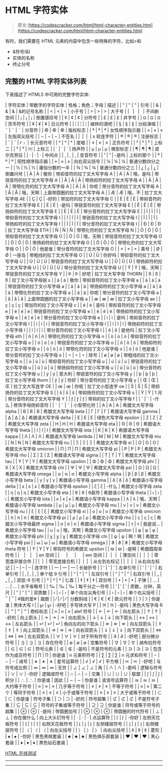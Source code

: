 # HTML 字符实体

> 原文:[https://codescracker.com/html/html-character-entities.htm](https://codescracker.com/html/html-character-entities.htm)

有时，我们需要在 HTML 元素的内容中包含一些特殊的字符，比如>和

*   &符号(&)
*   实体的名称
*   终止分号

## 完整的 HTML 字符实体列表

下表描述了 HTML5 中可用的完整字符实体:

| 字符实体 | 带数字的字符实体 | 性格；角色；字母 | 描述 |
| " | " | " | 引号 |
| & | & | & | &的记号名称 |
| < | < | < | 小于号 |
| > | > | > | 大于号 |
|   |   |   | 不间断空间 |
| ¡ | ¡ | ¡ | 倒置感叹号 |
| ¢ | ¢ | ¢ | 分符号 |
| £ | £ | £ | 井字号 |
| ¤ | ¤ | ¤ | 货币符号 |
| ¥ | ¥ | ¥ | 日元符号 |
| ¦ | ¦ | ¦ | 破碎的酒吧 |
| § | § | § | 分段演唱 |
| ¨ | ¨ | ¨ | 分音符 |
| © | © | © | 版权标志 |
| ª | ª | ª | 女性顺序指示器 |
| « | « | « | 左指双尖括号 |
| ¬ | ¬ | ¬ | 不签名 |
| ­ | ­ | ­ | s 软连字符 |
| ® | ® | ® | 注册标志 |
| ¯ | ¯ | г﹞ | 长元音符号 |
| ° | ° | ° | 度唱 |
| ± | ± | ± | 正负符号 |
| ² | ² | ² | 上标二 |
| ³ | ³ | ㈩ | 上标三 |
| ´ | ´ | ´ | 扬声符 |
| µ | µ | µ | 微型标志 |
| ¶ | ¶ | ¶ | 皮尔克劳征 |
| · | · | · | 中间点 |
| ¸ | ¸ | ¸ | 变音符号 |
| ¹ | ¹ | -是吗 | 上标的那个 |
| º | º | º | 阳性顺序指示器 |
| » | » | » | 向右双尖括号 |
| ¼ | ¼ | ¼ | 普通分数四分之一 |
| ½ | ½ | ½ | 庸俗分数的一半 |
| ¾ | ¾ | ¾ | 普通分数四分之三 |
| ¿ | ¿ | ¿ | 倒置问号 |
| À | À | 敬你 | 带抑音符的拉丁文大写字母 A |
| Á | Á | 哦，是吗 | 带锐音符的拉丁文大写字母 A |
| Â | Â | Â | 带扬抑符的拉丁文大写字母 A |
| Ã | Ã | Ã | 带颚化符的拉丁文大写字母 A |
| Ä | Ä | 你呢 | 带分音符的拉丁文大写字母 A |
| Å | Å | 哦，天啊 | 上面带圆圈的拉丁文大写字母 A |
| Æ | Æ | 哦，不 | 拉丁文大写字母 AE |
| Ç | Ç | -好的 | 带加符的拉丁文大写字母 C |
| È | È | È | 带抑音符的拉丁文大写字母 E |
| É | É | -是吗 | 带锐音符的拉丁文大写字母 E |
| Ê | Ê | Ê | 带扬抑符的拉丁文大写字母 E |
| Ë | Ë | Ë | 带分音符的拉丁文大写字母 E |
| Ì | Ì | Ì | 带抑音符的拉丁文大写字母 I |
| Í | Í | Í | 带锐音符的拉丁文大写字母 I |
| Î | Î | Î | 带扬抑符的拉丁文大写字母 I |
| Ï | Ï | Ï | 带分音符的拉丁文大写字母 I |
| Ð | Ð | Ð | 拉丁文大写字母 ETH |
| Ñ | Ñ | Ñ | 带颚化符的拉丁文大写字母 N |
| Ò | Ò | Ò | 带抑音符的拉丁文大写字母 O |
| Ó | Ó | 哦，天啊 | 带锐音符的拉丁文大写字母 O |
| Ô | Ô | Ô | 带扬抑符的拉丁文大写字母 O |
| Õ | Õ | Õ | 带颚化符的拉丁文大写字母 O |
| Ö | Ö | 他是谁 | 带分音符的拉丁文大写字母 O |
| × | × | × | 乘号 |
| Ø | Ø | 一座岛 | 带粗线的拉丁文大写字母 O |
| Ù | Ù | 你好吗 | 带抑音符的拉丁文大写字母 U |
| Ú | Ú | Ú | 带锐音符的拉丁文大写字母 U |
| Û | Û | Û | 带扬抑符的拉丁文大写字母 U |
| Ü | Ü | Ü | 带分音符的拉丁文大写字母 U |
| Ý | Ý | 哦，天啊 | 带锐音符的拉丁文大写字母 Y |
| Þ | Þ | 好吧 | 拉丁文大写字母 THORN |
| ß | ß | ß | 拉丁文小写字母锐 s |
| à | à | 敬你 | 带抑音符的拉丁文小写字母 a |
| á | á | á | 带锐音符的拉丁文小写字母 a |
| â | â | â | 带扬抑符的拉丁文小写字母 a |
| ã | ã | ã | 带颚化符的拉丁文小写字母 a |
| ä | ä | 你呢 | 带分音符的拉丁文小写字母 a |
| å | å | å | 上面带圆圈的拉丁文小写字母 a |
| æ | æ | æ | 拉丁文小写字母 ae |
| ç | ç | ç | 带加符的拉丁文小写字母 c |
| è | è | 是吗 | 带抑音符的拉丁文小写字母 e |
| é | é | é | 带锐音符的拉丁文小写字母 e |
| ê | ê | ê | 带扬抑符的拉丁文小写字母 e |
| ë | ë | ë | 带分音符的拉丁文小写字母 e |
| ì | ì | 是吗 | 带抑音符的拉丁文小写字母 I |
| í | í | í | 带锐音符的拉丁文小写字母 I |
| î | î | î | 带扬抑符的拉丁文小写字母 I |
| ï | ï | ï | 带分音符的拉丁文小写字母 I |
| ð | ð | 是他吗 | 拉丁文小写字母 eth |
| ñ | ñ | ñ | 带颚化符的拉丁文小写字母 n |
| ò | ò | ò | 带抑音符的拉丁文小写字母 o |
| ó | ó | ó | 带锐音符的拉丁文小写字母 o |
| ô | ô | ô | 带扬抑符的拉丁文小写字母 o |
| õ | õ | õ | 带颚化符的拉丁文小写字母 o |
| ö | ö | 他是谁 | 带分音符的拉丁文小写字母 o |
| ÷ | ÷ | ÷ | 除号 |
| ø | ø | ø | 带粗线的拉丁文小写字母 o |
| ù | ù | ù | 带抑音符的拉丁文小写字母 u |
| ú | ú | ú | 带锐音符的拉丁文小写字母 u |
| û | û | û | 带扬抑符的拉丁文小写字母 u |
| ü | ü | ü | 带分音符的拉丁文小写字母 u |
| ý | ý | 意大利 | 带锐音符的拉丁文小写字母 y |
| þ | þ | þ | 拉丁文小写字母 thorn |
| ÿ | ÿ | 你好 | 带分音符的拉丁文小写字母 y |
| Œ | Œ | Œ | 拉丁文大写连字 OE |
| œ | œ | 你呢 | 拉丁文小型连字 oe |
| Š | Š | Š | 带抑扬符的拉丁文大写字母 S |
| š | š | š | 带抑扬符的拉丁文小写字母 s |
| Ÿ | Ÿ | 1 月 | 带分音符的拉丁文大写字母 Y |
| ƒ | ƒ | ƒ | 带钩的拉丁文小写字母 f |
| ˆ | ˆ | -什么 | 修饰字母扬抑音符 |
| ˜ | ˜ | ˜ | 小型颚化符 |
| Α | Α | Α | 希腊文大写字母 alpha |
| Β | Β | Β | 希腊文大写字母 beta |
| Γ | Γ | Γ | 希腊语大写字母 gamma |
| Δ | Δ | Δ | 希腊语大写字母 delta |
| Ε | Ε | Ε | 绿色大写字母 epsilon |
| Ζ | Ζ | Ζ | 希腊文大写字母 zeta |
| Η | Η | Η | 希腊语大写字母 eta |
| Θ | Θ | Θ | 希腊语大写字母 theta |
| Ι | Ι | Ι | 希腊文大写字母 iota |
| Κ | Κ | Κ | 希腊语大写字母 kappa |
| Λ | Λ | Λ | 希腊语大写字母 lambda |
| Μ | Μ | Μ | 希腊文大写字母 mu |
| Ν | Ν | Ν | 希腊文大写字母 nu |
| Ξ | Ξ | Ξ | 希腊文大写字母 xi |
| Ο | Ο | Ο | 希腊文大写字母 omicron |
| Π | Π | Π | 希腊文大写字母 pi |
| Ρ | Ρ | Ρ | 希腊文大写字母 rho |
| Σ | Σ | Σ | 希腊语大写字母 sigma |
| Τ | Τ | Τ | 希腊文大写字母 tau |
| Υ | Υ | Υ | 希腊文大写字母 upsilon |
| Φ | Φ | Φ | 希腊文大写字母 phi |
| Χ | Χ | Χ | 希腊文大写字母 chi |
| Ψ | Ψ | Ψ | 希腊文大写字母 psi |
| Ω | Ω | Ω | 希腊语大写字母 omega |
| α | α | α | 希腊文小写字母 alpha |
| β | β | β | 希腊文小写字母 beta |
| γ | γ | γ | 希腊语小写字母 gamma |
| δ | δ | δ | 希腊语小写字母 delta |
| ε | ε | ε | 希腊语小写字母 epsilon |
| ζ | ζ | -什么 | 希腊文小写字母 zeta |
| η | η | η | 希腊文小写字母 eta |
| θ | θ | θ碞琌 | 希腊语小写字母 theta |
| ι | ι | ι | 希腊文小写字母 iota |
| κ | κ | κ | 希腊语小写字母 kappa |
| λ | λ | 哦，天啊 | 希腊语小写字母 lambda |
| μ | μ | μ | 希腊文小写字母 mu |
| ν | ν | ν | 希腊文小写字母 nu |
| ξ | ξ | ξ | 希腊文小写字母 xi |
| ο | ο | ο | 希腊文小写字母 omicron |
| π | π | π | 希腊文小写字母 pi |
| ρ | ρ | ρ | 希腊文小写字母 rho |
| ς | ς | ς | 希腊文小写字母最终 sigma |
| σ | σ | σ | 希腊语小写字母 sigma |
| τ | τ | 我是说... | 希腊文小写字母 tau |
| υ | υ | 哦，天啊 | 希腊文小写字母 upsilon |
| φ | φ | φ | 希腊文小写字母 phi |
| χ | χ | χ | 希腊文小写字母 chi |
| ψ | ψ | 啊！啊 | 希腊文小写字母 psi |
| ω | ω | ω | 希腊语小写字母 omega |
| ϑ | ϑ | ϑ | 希腊文小写字母 theta 符号 |
| ϒ | ϒ | ϒ | 带钩符号的希腊文 upsilon |
| ϖ | ϖ | -是啊 | 希腊圆周率符号 |
|   |   |   | en 空间 |
|   |   |   | em 空间 |
|   |   |   | 薄空间 |
| ‌ | ‌ | ‌ | 零宽度非接合件 |
| ‍ | ‍ | ‍ | 零宽度接合机 |
| ‎ | ‎ | ‎ | 从左到右标记 |
| ‏ | ‏ | ‏ | 从右向左标记 |
| – | – | – | 连字符 |
| — | — | — | 长破折号 |
| ‘ | ‘ | ' | 左单引号 |
| ’ | ’ | ' | 右单引号 |
| ‚ | ‚ | ‚ | 单个低 9 引号 |
| “ | “ | " | 左双引号 |
| ” | ” | " | 右双引号 |
| „ | „ | „ | 双低-9 引号 |
| † | † | † | 匕首 |
| ‡ | ‡ | ‡ | 双剑号 |
| • | • | • | 子弹 |
| … | … | … | 水平省略号 |
| ‰ | ‰ | ‰ | 每千分之一符号 |
| ′ | ′ | ′ | 质数，分钟，英尺 |
| ″ | ″ | ″ | 双质数 |
| ‹ | ‹ | ‹ | 单个向左尖角引号 |
| › | › | › | 单个右尖括号 |
| ‾ | ‾ | #我的爱# | 眉题 |
| ⁄ | ⁄ | ⁄ | 分数斜线 |
| € | € | € | 欧元符号 |
| ℑ | ℑ | 你是谁 | 黑体大写 I |
| ℘ | ℘ | -好吧 | 手写体大写 P |
| ℜ | ℜ | -是吗 | 黑色大写字母 R |
| ™ | ™ | ™ | 商标标志 |
| ℵ | ℵ | ℵ | alef 符号 |
| ← | ← | ← | 向左箭头 |
| ↑ | ↑ | -好的 | 向上箭头 |
| → | → | → | 向右箭头 |
| ↓ | ↓ | ↓ | 向下箭头 |
| ↔ | ↔ | ↔ | 左右箭头 |
| ↵ | ↵ | ↵ | 角向左的向下箭头 |
| ⇐ | ⇐ | ⇐ | 向左双箭头 |
| ⇑ | ⇑ | ⇑ | 向上双箭头 |
| ⇒ | ⇒ | ⇒ | 向右双箭头 |
| ⇓ | ⇓ | ⇓ | 向下双箭头 |
| ⇔ | ⇔ | ⇔ | 左右双箭头 |
| ∀ | ∀ | ∀ | 对于所有符号 |
| ∂ | ∂ | -好吧 | 部分微分符号 |
| ∃ | ∃ | ∃ | 存在符号 |
| ∅ | ∅ | ∅ | 空集符号 |
| ∇ | ∇ | ∇ | 纳布拉符号 |
| ∈ | ∈ | ∈ | 符号元素 |
| ∉ | ∉ | -是吗 | 不是符号的元素 |
| ∋ | ∋ | ∋ | 包含作为成员符号 |
| ∏ | ∏ | 你是谁 | n 元乘积符号 |
| ∑ | ∑ | ∑ | n 元求和符号 |
| − | − | − | 减号 |
| ∗ | ∗ | ∗ | 星号运算符 |
| √ | √ | √ | 平方根 |
| ∝ | ∝ | -好吧 | 与符号成比例 |
| ∞ | ∞ | ∞ | 无穷 |
| ∠ | ∠ | ∠ | 角 |
| ∧ | ∧ | -是吗 | 逻辑与符号 |
| ∨ | ∨ | -你好 | 逻辑或符号 |
| ∩ | ∩ | ∩ | 交集 |
| ∪ | ∪ | ∪ | 联盟 |
| ∫ | ∫ | ∫ | 积分 |
| ∴ | ∴ | 你是谁 | 因此 |
| ∼ | ∼ | 你是谁 | 波浪号运算符 |
| ≅ | ≅ | ≅ | 大约等于符号 |
| ≈ | ≈ | ≈ | 几乎等于符号 |
| ≠ | ≠ | ≠ | 不等于符号 |
| ≡ | ≡ | 第二个 | 等同于符号 |
| ≤ | ≤ | ≤ | 小于或等于符号 |
| ≥ | ≥ | ≥ | 大于或等于符号 |
| ⊂ | ⊂ | 你是谁 | 符号子集 |
| ⊃ | ⊃ | -好的 | 符号超集 |
| ⊄ | ⊄ | ⊄ | 不是符号子集 |
| ⊆ | ⊆ | ⊆ | 符号的子集或等于符号 |
| ⊇ | ⊇ | 你是谁 | 符号或等于符号的超集 |
| ⊕ | ⊕ | -是吗 | 带圆圈加号 |
| ⊗ | ⊗ | ⊗ | 带圆圈的时代符号 |
| ⊥ | ⊥ | 你在做什么 | 向上大头钉符号 |
| ⋅ | ⋅ | ⋅ | 点运算符 |
| ⌈ | ⌈ | -你好 | 左侧天花板符号 |
| ⌉ | ⌉ | ⌉ | 右侧天花板符号 |
| ⌊ | ⌊ | ⌊ | 左侧楼层符号 |
| ⌋ | ⌋ | ⌋ | 右侧楼层符号 |
| 〈 | 〈 | 〈 | 向左尖括号 |
| 〉 | 〉 | 〉 | 向右尖括号 |
| ◊ | ◊ | ◊ | 菱形 |
| ♠ | ♠ | -你好 | 黑色黑桃套装 |
| ♣ | ♣ | ♣ | 黑色俱乐部套装 |
| ♥ | ♥ | ♥ | 黑心套装 |
| ♦ | ♦ | ♦ | 黑色钻石套装 |

[HTML 在线测试](/exam/showtest.php?subid=4)

* * *

* * *
